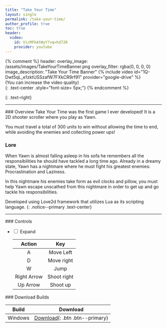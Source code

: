 ```yaml
---
title: "Take Your Time"
layout: single
permalink: /take-your-time/
author_profile: true
toc: true
header:
  video:
    id: VicMFkAtWyY?vq=hd720
    provider: youtube
---
```

{% comment %} 
header:
  overlay_image: /assets/images/TakeYourTimeBanner.png
  overlay_filter: rgba(0, 0, 0, 0)
  image_description: "Take Your Time Banner"
{% include video id="1Q-Dwt5qL_e1zktUSSzafW7FXkCR9rf91" provider="google-drive" %}  
(You can increase the video quality)  
{: .text-center .style="font-size= 5px;"}
{% endcomment %}

<a href="https://github.com/VascoCorreia/Take-Your-Time" target="_blank"> <i class="fab fa-brands fa-github fa-2x"></i></a>
{: .text-right}
<hr>
### <i class="fa fa-solid fa-clock" style="color: #ae0c4e;"></i> Overview
Take Your Time was the first game I ever developed! It is a 2D shooter scroller where you play as Yawn.

You must travel a total of 300 units to win without allowing the time to end, while avoiding the enemies and collecting power ups! 

### <i class="fab fa-brands fa-gratipay" style="color: #ae0c4e;"></i> Lore
When Yawn is almost falling asleep in his sofa he remembers all the responsibilities he should have tackled a long time ago. Already in a dreamy state, Yawn has a nightmare where he must fight his greatest enemies: Procrastination and Laziness.

In this nightmare his enemies take form as evil clocks and pillow, you must help Yawn escape unscathed from this nightmare in order to get up  and go tackle his responsibilities.

Developed using Love2d framework that utilizes Lua as its scripting language.
{: .notice--primary .text-center}  
<hr>
### <i class="fa fa-solid fa-gamepad" style="color: #ae0c4e;"></i> Controls  

<ul class="accordion">
    <li>
        <input type="checkbox" name="accordion" id="first">
        <label for="first">Expand</label>
        <div class="content">
            <table>
              <thead>
                <tr>
                    <th style="text-align: center">Action</th>
                    <th style="text-align: center">Key</th>
                </tr>
              </thead>
              <tbody>
                  <tr>
                    <td style="text-align: center">A</td>
                    <td style="text-align: center">Move Left</td>
                  </tr>
                  <tr>
                    <td style="text-align: center">D</td>
                    <td style="text-align: center">Move right</td>
                  </tr>
                  <tr>
                    <td style="text-align: center">W</td>
                    <td style="text-align: center">Jump</td>
                  </tr>
                  <tr>
                    <td style="text-align: center">Right Arrow</td>
                    <td style="text-align: center">Shoot right</td>
                  </tr>
                  <tr>
                    <td style="text-align: center">Up Arrow</td>
                    <td style="text-align: center">Shoot up</td>
                  </tr>
               </tbody>
            </table>
        </div>
    </li>
</ul>
### <i class="fa fa-solid fa-download" style="color: #ae0c4e;"></i> Download Builds  

| Build | Download |
| :--------: | :--------: |
| Windows | [Download](https://drive.google.com/uc?export=download&id=17L3rdxUIOwnWJRTdtoxR8hdZbYMQK2Ox){: .btn .btn--primary}   |  
